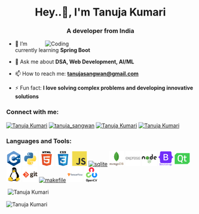 <h1 align="center">Hey..👋, I'm Tanuja Kumari</h1>
<h3 align="center">A developer from India</h3>
<img align="right" alt="Coding" width="400" src="https://i.giphy.com/media/v1.Y2lkPTc5MGI3NjExa3BnZXRlcnl6bTUwN2xidGJub2wybzR6NDZtdnZydHlqMTd6bWFxdiZlcD12MV9pbnRlcm5hbF9naWZfYnlfaWQmY3Q9Zw/j7k6JOp8LufhXspVfu/giphy.gif"> 

- 🌱 I’m currently learning **Spring Boot**

- 💬 Ask me about **DSA, Web Development, AI/ML**

- 📫 How to reach me: **tanujasangwan@gmail.com**

- ⚡ Fun fact: **I love solving complex problems and developing innovative solutions**

<h3 align="left">Connect with me:</h3>
<p align="left">
<a href="https://www.linkedin.com/in/tanujakumaridtu/" target="blank"><img align="center" src="https://raw.githubusercontent.com/rahuldkjain/github-profile-readme-generator/master/src/images/icons/Social/linked-in-alt.svg" alt="Tanuja Kumari" height="30" width="40" /></a>
<a href="https://www.instagram.com/tanujasangwan/" target="blank"><img align="center" src="https://raw.githubusercontent.com/rahuldkjain/github-profile-readme-generator/master/src/images/icons/Social/instagram.svg" alt="tanuja_sangwan" height="30" width="40" /></a>
<a href="https://github.com/Tanuja1306" target="blank"><img align="center" src="https://raw.githubusercontent.com/rahuldkjain/github-profile-readme-generator/master/src/images/icons/Social/github.svg" alt="Tanuja Kumari" height="30" width="40" /></a>
<a href="https://www.youtube.com/channel/UCfLGH6jKdx1sXYABpN9C4jw" target="blank"><img align="center" src="https://raw.githubusercontent.com/rahuldkjain/github-profile-readme-generator/master/src/images/icons/Social/youtube.svg" alt="Tanuja Kumari" height="30" width="40" /></a>
</p>

<h3 align="left">Languages and Tools:</h3>
<p align="left">
  <a href="https://www.cplusplus.com/" target="_blank" rel="noreferrer"><img src="https://raw.githubusercontent.com/devicons/devicon/master/icons/cplusplus/cplusplus-original.svg" alt="cplusplus" width="40" height="40"/></a>
  <a href="https://www.python.org/" target="_blank" rel="noreferrer"><img src="https://raw.githubusercontent.com/devicons/devicon/master/icons/python/python-original.svg" alt="python" width="40" height="40"/></a>
  <a href="https://www.w3schools.com/html/" target="_blank" rel="noreferrer"><img src="https://raw.githubusercontent.com/devicons/devicon/master/icons/html5/html5-original-wordmark.svg" alt="html5" width="40" height="40"/></a>
  <a href="https://www.w3schools.com/css/" target="_blank" rel="noreferrer"><img src="https://raw.githubusercontent.com/devicons/devicon/master/icons/css3/css3-original-wordmark.svg" alt="css3" width="40" height="40"/></a>
  <a href="https://developer.mozilla.org/en-US/docs/Web/JavaScript" target="_blank" rel="noreferrer"><img src="https://raw.githubusercontent.com/devicons/devicon/master/icons/javascript/javascript-original.svg" alt="javascript" width="40" height="40"/></a>
  <a href="https://www.sqlite.org/" target="_blank" rel="noreferrer"><img src="https://www.vectorlogo.zone/logos/sqlite/sqlite-icon.svg" alt="sqlite" width="40" height="40"/></a>
  <a href="https://www.mongodb.com/" target="_blank" rel="noreferrer"><img src="https://raw.githubusercontent.com/devicons/devicon/master/icons/mongodb/mongodb-original-wordmark.svg" alt="mongodb" width="40" height="40"/></a>
  <a href="https://expressjs.com" target="_blank" rel="noreferrer"><img src="https://raw.githubusercontent.com/devicons/devicon/master/icons/express/express-original-wordmark.svg" alt="express" width="40" height="40"/></a>
  <a href="https://nodejs.org" target="_blank" rel="noreferrer"><img src="https://raw.githubusercontent.com/devicons/devicon/master/icons/nodejs/nodejs-original-wordmark.svg" alt="nodejs" width="40" height="40"/></a>
  <a href="https://getbootstrap.com" target="_blank" rel="noreferrer"><img src="https://raw.githubusercontent.com/devicons/devicon/master/icons/bootstrap/bootstrap-plain-wordmark.svg" alt="bootstrap" width="40" height="40"/></a>
  <a href="https://www.qt.io/" target="_blank" rel="noreferrer"><img src="https://raw.githubusercontent.com/devicons/devicon/master/icons/qt/qt-original.svg" alt="qt" width="40" height="40"/></a>
  <a href="https://www.linux.org/" target="_blank" rel="noreferrer"><img src="https://raw.githubusercontent.com/devicons/devicon/master/icons/linux/linux-original.svg" alt="linux" width="40" height="40"/></a>
  <a href="https://git-scm.com/" target="_blank" rel="noreferrer"><img src="https://raw.githubusercontent.com/devicons/devicon/master/icons/git/git-original-wordmark.svg" alt="git" width="40" height="40"/></a>
  <a href="https://www.gnu.org/software/make/" target="_blank" rel="noreferrer"><img src="https://raw.githubusercontent.com/devicons/devicon/master/icons/make/make-original-wordmark.svg" alt="makefile" width="40" height="40"/></a>
  <a href="https://www.tensorflow.org/" target="_blank" rel="noreferrer"><img src="https://raw.githubusercontent.com/devicons/devicon/master/icons/tensorflow/tensorflow-original-wordmark.svg" alt="deep learning" width="40" height="40"/></a>
  <a href="https://opencv.org/" target="_blank" rel="noreferrer"><img src="https://raw.githubusercontent.com/devicons/devicon/master/icons/opencv/opencv-original-wordmark.svg" alt="computer vision" width="40" height="40"/></a>
</p>

<p>&nbsp;<img align="center" src="https://github-readme-stats.vercel.app/api?username=Tanuja1306&show_icons=true&locale=en" alt="Tanuja Kumari" /></p>

<p><img align="center" src="https://github-readme-streak-stats.herokuapp.com/?user=Tanuja1306&" alt="Tanuja Kumari" /></p>
